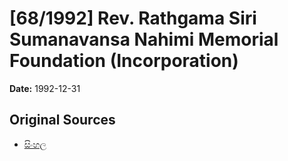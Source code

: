 # [68/1992] Rev. Rathgama Siri Sumanavansa Nahimi Memorial Foundation (Incorporation)

**Date:** 1992-12-31

## Original Sources

- [සිංහල](https://documents.gov.lk/view/acts/1992/12/68-1992_S.pdf)
